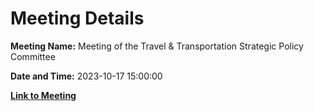 # Meeting Details

**Meeting Name:** Meeting of the Travel & Transportation Strategic Policy Committee

**Date and Time:** 2023-10-17 15:00:00

**[Link to Meeting](https://www.limerick.ie/council/whats-on/meeting-of-the-travel-transportation-strategic-policy-committee-2)**

